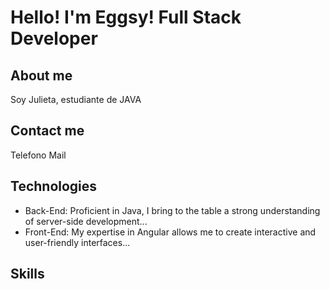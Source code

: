 # Hello! I'm Eggsy! Full Stack Developer

## About me

Soy Julieta, estudiante de JAVA 

## Contact me

Telefono
Mail

## Technologies
- Back-End: Proficient in Java, I bring to the table a strong understanding of server-side development...
- Front-End: My expertise in Angular allows me to create interactive and user-friendly interfaces...

## Skills